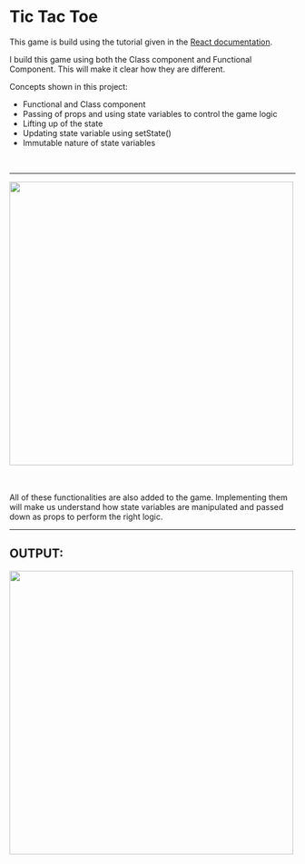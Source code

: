 # Tic Tac Toe

This game is build using the tutorial given in the [React documentation](https://reactjs.org/tutorial/tutorial.html).

I build this game using both the Class component and Functional Component. This will make it clear how they are different.

Concepts shown in this project:

- Functional and Class component
- Passing of props and using state variables to control the game logic
- Lifting up of the state
- Updating state variable using setState()
- Immutable nature of state variables

<br>
<hr>

<img src="https://user-images.githubusercontent.com/62696039/118359180-ee74ed80-b59f-11eb-8d44-277ee9204034.png" width="500">

<br><br>
All of these functionalities are also added to the game. Implementing them will make us understand how state variables are manipulated and passed down as props to perform the right logic.

<hr>

## OUTPUT:

<img src="https://user-images.githubusercontent.com/62696039/118359356-a30f0f00-b5a0-11eb-9afb-770a4f804c0f.gif" width="500">
